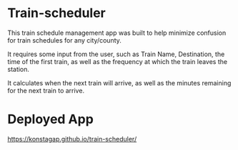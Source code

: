 # Train-scheduler

This train schedule management app was built to help minimize confusion for train schedules for any city/county.

It requires some input from the user, such as Train Name, Destination, the time of the first train, as well as the frequency at which the train leaves the station.

It calculates when the next train will arrive, as well as the minutes remaining for the next train to arrive.

# Deployed App
https://konstagap.github.io/train-scheduler/
